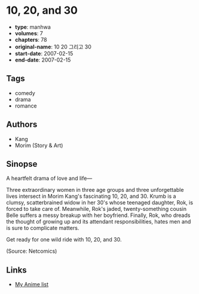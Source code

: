 # 10, 20, and 30

-   **type**: manhwa
-   **volumes**: 7
-   **chapters**: 78
-   **original-name**: 10 20 그리고 30
-   **start-date**: 2007-02-15
-   **end-date**: 2007-02-15

## Tags

-   comedy
-   drama
-   romance

## Authors

-   Kang
-   Morim (Story & Art)

## Sinopse

A heartfelt drama of love and life—

Three extraordinary women in three age groups and three unforgettable lives intersect in Morim Kang's fascinating 10, 20, and 30. Krumb is a clumsy, scatterbrained widow in her 30's whose teenaged daughter, Rok, is forced to take care of. Meanwhile, Rok's jaded, twenty-something cousin Belle suffers a messy breakup with her boyfriend. Finally, Rok, who dreads the thought of growing up and its attendant responsibilities, hates men and is sure to complicate matters.

Get ready for one wild ride with 10, 20, and 30.

(Source: Netcomics)

## Links

-   [My Anime list](https://myanimelist.net/manga/5707/10_20_and_30)
